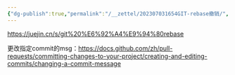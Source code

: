 ```yaml
---
{"dg-publish":true,"permalink":"/__zettel/202307031654GIT-rebase撤销/","title":202307031654,"created":"2023-07-03T16:54:25+08:00"}
---
```



https://juejin.cn/s/git%20%E6%92%A4%E9%94%80rebase

更改指定commit的msg：https://docs.github.com/zh/pull-requests/committing-changes-to-your-project/creating-and-editing-commits/changing-a-commit-message